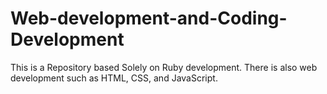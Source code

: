 Web-development-and-Coding-Development
======================================

This is a Repository based Solely on Ruby development. There is also web development such as HTML, CSS, and JavaScript. 